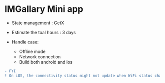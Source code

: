
# IMGallary Mini app

- State management : GetX

- Estimate the toal hours : 3 days

- Handle case:
    - Offline mode
    - Network connection
    - Build both android and ios

```diff
- FYI
! On iOS, the connectivity status might not update when WiFi status changes, this is a known issue that only affects simulators. 
```